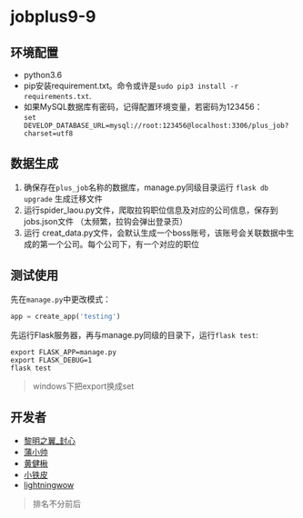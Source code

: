 # jobplus9-9

## 环境配置

- python3.6
- pip安装requirement.txt。命令或许是`sudo pip3 install -r requirements.txt`.
- 如果MySQL数据库有密码，记得配置环境变量，若密码为123456：\
`set DEVELOP_DATABASE_URL=mysql://root:123456@localhost:3306/plus_job?charset=utf8`

## 数据生成
1. 确保存在`plus_job`名称的数据库，manage.py同级目录运行 `flask db upgrade`  生成迁移文件
2. 运行spider_laou.py文件，爬取拉钩职位信息及对应的公司信息，保存到jobs.json文件
（太频繁，拉钩会弹出登录页）
3. 运行 creat_data.py文件，会默认生成一个boss账号，该账号会关联数据中生成的第一个公司。每个公司下，有一个对应的职位

## 测试使用

先在`manage.py`中更改模式：
```python
app = create_app('testing')
```

先运行Flask服务器，再与manage.py同级的目录下，运行`flask test`:

```shell
export FLASK_APP=manage.py
export FLASK_DEBUG=1
flask test
```

> windows下把export换成set

## 开发者

- [黎明之翼_封心](https://github.com/Raymond38324)
- [蒲小帅](https://github.com/puxiaoshuai)
- [黄健楸](https://github.com/linxixizhi/)
- [小铁皮](https://github.com/xiaotiepi)
- [lightningwow](https://github.com/limi2018)

> 排名不分前后
